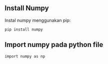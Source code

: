 ## Install Numpy
Instal numpy menggunakan pip:
```
pip install numpy
```

## Import numpy pada python file
```
import numpy as np
```